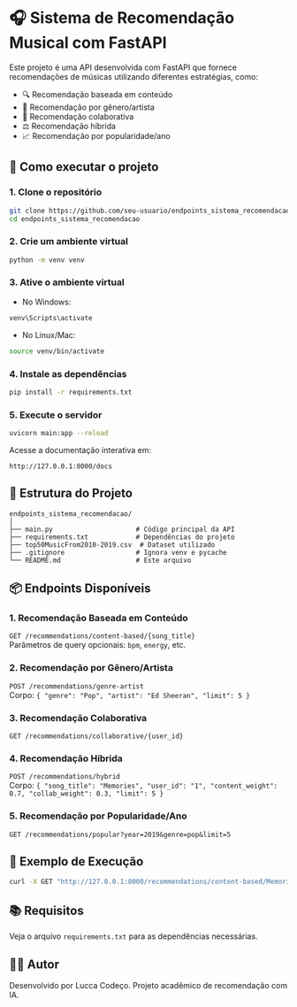 # 🎧 Sistema de Recomendação Musical com FastAPI

Este projeto é uma API desenvolvida com FastAPI que fornece recomendações de músicas utilizando diferentes estratégias, como:

- 🔍 Recomendação baseada em conteúdo
- 🎯 Recomendação por gênero/artista
- 👥 Recomendação colaborativa
- ⚖️ Recomendação híbrida
- 📈 Recomendação por popularidade/ano

## 🚀 Como executar o projeto

### 1. Clone o repositório
```bash
git clone https://github.com/seu-usuario/endpoints_sistema_recomendacao.git
cd endpoints_sistema_recomendacao
```

### 2. Crie um ambiente virtual
```bash
python -m venv venv
```

### 3. Ative o ambiente virtual
- No Windows:
```bash
venv\Scripts\activate
```
- No Linux/Mac:
```bash
source venv/bin/activate
```

### 4. Instale as dependências
```bash
pip install -r requirements.txt
```

### 5. Execute o servidor
```bash
uvicorn main:app --reload
```

Acesse a documentação interativa em:
```
http://127.0.0.1:8000/docs
```

## 📄 Estrutura do Projeto

```
endpoints_sistema_recomendacao/
│
├── main.py                     # Código principal da API
├── requirements.txt            # Dependências do projeto
├── top50MusicFrom2010-2019.csv  # Dataset utilizado
├── .gitignore                  # Ignora venv e pycache
└── README.md                   # Este arquivo
```

## 📦 Endpoints Disponíveis

### 1. Recomendação Baseada em Conteúdo
`GET /recommendations/content-based/{song_title}`  
Parâmetros de query opcionais: `bpm`, `energy`, etc.

### 2. Recomendação por Gênero/Artista
`POST /recommendations/genre-artist`  
Corpo: `{ "genre": "Pop", "artist": "Ed Sheeran", "limit": 5 }`

### 3. Recomendação Colaborativa
`GET /recommendations/collaborative/{user_id}`

### 4. Recomendação Híbrida
`POST /recommendations/hybrid`  
Corpo: `{ "song_title": "Memories", "user_id": "1", "content_weight": 0.7, "collab_weight": 0.3, "limit": 5 }`

### 5. Recomendação por Popularidade/Ano
`GET /recommendations/popular?year=2019&genre=pop&limit=5`

## 🧪 Exemplo de Execução

```bash
curl -X GET "http://127.0.0.1:8000/recommendations/content-based/Memories?limit=3"
```

## 📚 Requisitos

Veja o arquivo `requirements.txt` para as dependências necessárias.

## 👨‍💻 Autor

Desenvolvido por Lucca Codeço. Projeto acadêmico de recomendação com IA.